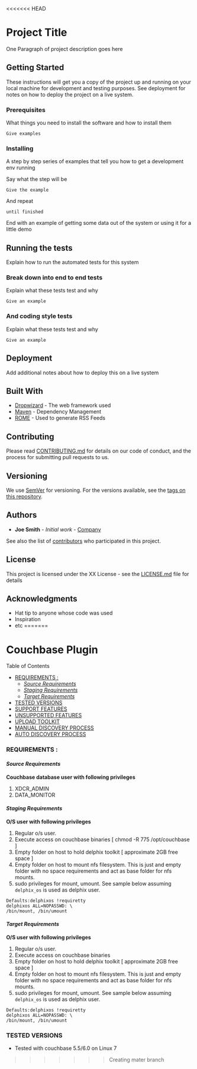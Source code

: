 <<<<<<< HEAD
# Project Title

One Paragraph of project description goes here

## Getting Started

These instructions will get you a copy of the project up and running on your local machine for development and testing purposes. See deployment for notes on how to deploy the project on a live system.

### Prerequisites

What things you need to install the software and how to install them

```
Give examples
```

### Installing

A step by step series of examples that tell you how to get a development env running

Say what the step will be

```
Give the example
```

And repeat

```
until finished
```

End with an example of getting some data out of the system or using it for a little demo

## Running the tests

Explain how to run the automated tests for this system

### Break down into end to end tests

Explain what these tests test and why

```
Give an example
```

### And coding style tests

Explain what these tests test and why

```
Give an example
```

## Deployment

Add additional notes about how to deploy this on a live system

## Built With

* [Dropwizard](http://www.dropwizard.io/1.0.2/docs/) - The web framework used
* [Maven](https://maven.apache.org/) - Dependency Management
* [ROME](https://rometools.github.io/rome/) - Used to generate RSS Feeds

## Contributing

Please read [CONTRIBUTING.md](https://github.com/delphix/.github/blob/master/CONTRIBUTING.md) for details on our code of conduct, and the process for submitting pull requests to us.

## Versioning

We use [SemVer](http://semver.org/) for versioning. For the versions available, see the [tags on this repository](https://github.com/your/project/tags). 

## Authors

* **Joe Smith** - *Initial work* - [Company](https://github.com/Company)

See also the list of [contributors](https://github.com/your/project/contributors) who participated in this project.

## License

This project is licensed under the XX License - see the [LICENSE.md](LICENSE.md) file for details

## Acknowledgments

* Hat tip to anyone whose code was used
* Inspiration
* etc
=======
# Couchbase Plugin
Table of Contents
* [REQUIREMENTS :](#requirements-)
   * [<em>Source Requirements</em>](#source-requirements)
   * [<em>Staging Requirements</em>](#staging-requirements)
   * [<em>Target Requirements</em>](#target-requirements)
* [TESTED VERSIONS](#tested-versions)
* [SUPPORT FEATURES](#support-features)
* [UNSUPPORTED FEATURES](#unsupported-features)
* [UPLOAD TOOLKIT](#upload-toolkit)
* [MANUAL DISCOVERY PROCESS](#manual-discovery-process)
* [AUTO DISCOVERY PROCESS](#auto-discovery-process)

### REQUIREMENTS :

#### _Source Requirements_

**Couchbase database user with following privileges**
1. XDCR_ADMIN
2. DATA_MONITOR


#### _Staging Requirements_

**O/S user with following privileges**
1. Regular o/s user.
2. Execute access on couchbase binaries [ chmod -R 775 /opt/couchbase ]
3. Empty folder on host to hold delphix toolkit  [ approximate 2GB free space ]
4. Empty folder on host to mount nfs filesystem. This is just and empty folder with no space requirements and act as base folder for nfs mounts.
5. sudo privileges for mount, umount. See sample below assuming `delphix_os` is used as delphix user.

```shell
Defaults:delphixos !requiretty
delphixos ALL=NOPASSWD: \ 
/bin/mount, /bin/umount
```

#### _Target Requirements_

**O/S user with following privileges**
1. Regular o/s user.
2. Execute access on couchbase binaries
3. Empty folder on host to hold delphix toolkit  [ approximate 2GB free space ]
4. Empty folder on host to mount nfs filesystem. This is just and empty folder with no space requirements and act as base folder for nfs mounts.
5. sudo privileges for mount, umount. See sample below assuming `delphix_os` is used as delphix user.

```shell
Defaults:delphixos !requiretty
delphixos ALL=NOPASSWD: \ 
/bin/mount, /bin/umount
```

### TESTED VERSIONS
- Tested with couchbase 5.5/6.0 on Linux 7


>>>>>>> Creating mater branch
